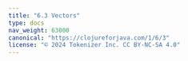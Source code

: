 ```yaml
---
title: "6.3 Vectors"
type: docs
nav_weight: 63000
canonical: "https://clojureforjava.com/1/6/3"
license: "© 2024 Tokenizer Inc. CC BY-NC-SA 4.0"
---
```

